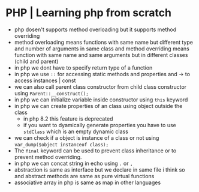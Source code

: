 # PHP | Learning php from scratch

* php dosen't supports method overloading but it supports method overriding
* method overloading means functions with same name but different type and number of arguments in same class and 
  method overriding means function with same name and same arguments but in different classes (child and parent)
* in php we dont have to specify return type of a function
* in php we use `::` for accessing static methods and properties and -> to access instances | const
* we can also call parent class constructor from child class constructor using `Parent::__construct();`
* in php we can initialize variable inside constructor using `this` keyword
* in php we can create properties of an class using object outside the class
  * in php 8.2 this feature is deprecated
  * if you want to dyamically generate properties you have to use `stdClass` which is an empty dynamic class
* we can check if a object is instance of a class or not using `var_dump($object instanceof class);`
* The `final` keyword can be used to prevent class inheritance or to prevent method overriding.
* in php we can concat string in echo using `.` or `,`
* abstraction is same as interface but we declare in same file i think so and abstract methods are same as pure virtual functions
* associative array in php is same as map in other languages


